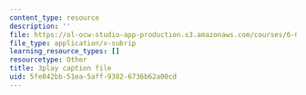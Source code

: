 ```yaml
---
content_type: resource
description: ''
file: https://ol-ocw-studio-app-production.s3.amazonaws.com/courses/6-0001-introduction-to-computer-science-and-programming-in-python-fall-2016/5fe042bb51ea5aff93826736b62a00cd_4WtaFLayz_w.vtt
file_type: application/x-subrip
learning_resource_types: []
resourcetype: Other
title: 3play caption file
uid: 5fe042bb-51ea-5aff-9382-6736b62a00cd
---
```

